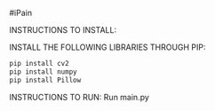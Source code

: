 #iPain


INSTRUCTIONS TO INSTALL:

INSTALL THE FOLLOWING LIBRARIES THROUGH PIP:

```bash
pip install cv2
pip install numpy
pip install Pillow
```
INSTRUCTIONS TO RUN:
Run main.py
